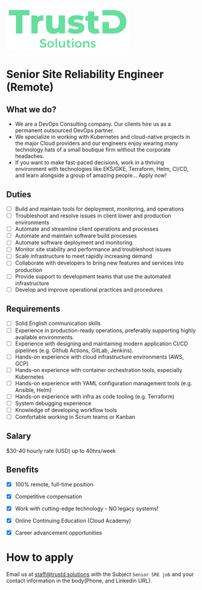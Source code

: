 # ![TrustD.Solutions](../images/logo-no-bg.png)

# Senior Site Reliability Engineer (Remote)

## What we do?
- We are a DevOps Consulting company. Our clients hire us as a permanent outsourced DevOps partner.
- We specialize in working with Kubernetes and cloud-native projects in the major Cloud providers 
and our engineers enjoy wearing many technology hats of a small boutique firm without the corporate headaches.
- If you want to make fast-paced decisions, work in a thriving environment with technologies like EKS/GKE, Terraform, Helm, CI/CD, and learn alongside a group of amazing people... Apply now!

## Duties
- [ ] Build and maintain tools for deployment, monitoring, and operations
- [ ] Troubleshoot and resolve issues in client lower and production environments
- [ ] Automate and streamline client operations and processes
- [ ] Automate and maintain software build processes
- [ ] Automate software deployment and monitoring
- [ ] Monitor site stability and performance and troubleshoot issues
- [ ] Scale infrastructure to meet rapidly increasing demand
- [ ] Collaborate with developers to bring new features and services into production
- [ ] Provide support to development teams that use the automated infrastructure
- [ ] Develop and improve operational practices and procedures

## Requirements
- [ ] Solid English communication skills
- [ ] Experience in production-ready operations, preferably supporting highly available environments.
- [ ] Experience with designing and maintaining modern application CI/CD pipelines (e.g. Github Actions, GitLab, Jenkins).
- [ ] Hands-on experience with cloud infrastructure environments (AWS, GCP)
- [ ] Hands-on experience with container orchestration tools, especially Kubernetes
- [ ] Hands-on experience with YAML configuration management tools (e.g. Ansible, Helm)
- [ ] Hands-on experience with infra as code tooling (e.g. Terraform) 
- [ ] System debugging experience
- [ ] Knowledge of developing workflow tools
- [ ] Comfortable working in Scrum teams or Kanban

## Salary
$30-40 hourly rate (USD) up to 40hrs/week

## Benefits
- [x] 100% remote, full-time position
- [x] Competitive compensation
- [x] Work with cutting-edge technology - NO legacy systems!
- [x] Online Continuing Education (Cloud Academy)
- [x] Career advancement opportunities


# How to apply
Email us at staff@trustd.solutions with the Subject `Senior SRE job` and your contact information in the body(Phone, and Linkedin URL).
